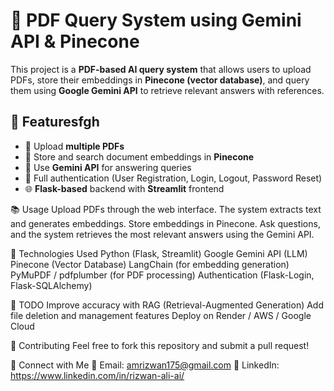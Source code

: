 # 📄 PDF Query System using Gemini API & Pinecone

This project is a **PDF-based AI query system** that allows users to upload PDFs, store their embeddings in **Pinecone (vector database)**, and query them using **Google Gemini API** to retrieve relevant answers with references.

## 🚀 Featuresfgh
- 📂 Upload **multiple PDFs**
- 🔎 Store and search document embeddings in **Pinecone**
- 🧠 Use **Gemini API** for answering queries
- 🔐 Full authentication (User Registration, Login, Logout, Password Reset)
- 🌐 **Flask-based** backend with **Streamlit** frontend


📚 Usage
Upload PDFs through the web interface.
The system extracts text and generates embeddings.
Store embeddings in Pinecone.
Ask questions, and the system retrieves the most relevant answers using the Gemini API.

🔧 Technologies Used
Python (Flask, Streamlit)
Google Gemini API (LLM)
Pinecone (Vector Database)
LangChain (for embedding generation)
PyMuPDF / pdfplumber (for PDF processing)
Authentication (Flask-Login, Flask-SQLAlchemy)

📌 TODO
 Improve accuracy with RAG (Retrieval-Augmented Generation)
 Add file deletion and management features
 Deploy on Render / AWS / Google Cloud
 
🤝 Contributing
Feel free to fork this repository and submit a pull request!

🔗 Connect with Me
📧 Email: amrizwan175@gmail.com
🔗 LinkedIn: https://www.linkedin.com/in/rizwan-ali-ai/
